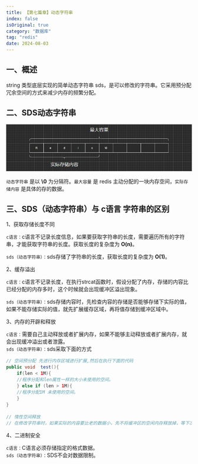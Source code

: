 ```yaml
---
title: 【第七篇章】动态字符串
index: false
isOriginal: true
category: "数据库"
tag: "redis"
date: 2024-08-03
---
```


## 一、概述    
string 类型底层实现的简单动态字符串 sds，是可以修改的字符串。它采用预分配冗余空间的方式来减少内存的频繁分配。

## 二、SDS动态字符串
![](./dynamics-string.jpg)

`动态字符串` 是以 **\0** 为分隔符。`最大容量` 是 redis 主动分配的一块内存空间，`实际存储内容` 是具体的存的数据。

## 三、SDS（动态字符串）与 c语言 字符串的区别

1、获取存储长度不同

`c语言：`c语言不记录长度信息，如果要获取字符串的长度，需要遍历所有的字符串，才能获取字符串的长度。获取长度的复杂度为 **O(n)**。

`sds（动态字符串）：`sds存储了字符串的长度，获取长度的复杂度为 **O(1)**。

2、缓存溢出

`c语言：`c语言不记录长度，在执行strcat函数时，假设分配了内存，存储的内容比已经分配的内存多时，这个时候就会出现缓冲区溢出现象。

`sds（动态字符串）：`sds存储内容时，先检查内容的存储是否能够存储下实际的值，如果不能存储实际的值，就先扩展缓存区域，再将值存储到缓冲区域中。

3、内存的开辟和释放

`c语言：`需要自己主动释放或者扩展内存，如果不能够主动释放或者扩展内存，就会出现缓冲溢出或者泄露。    
`sds（动态字符串）：`sds采取下面的方式

```java
// 空间预分配 先进行内存区域进行扩展,然后在执行下面的代码
public void  test(){
    if(len < 1M){
    //程序分配和len属性一样的大小未使用的空间。
    } else if (len > 1M){
    //程序分配1M 未使用的空间。
    }
}

// 惰性空间释放 
// 在修改字符串时，如果实际的内容要比老的数据小，先不将缓冲区的空闲内存释放掉，等下次存储内容时再进行空间的释放或者扩展。
```

4、二进制安全

`c语言：`C语言必须存储指定的格式数据。  
`sds（动态字符串）：`SDS不会对数据限制。